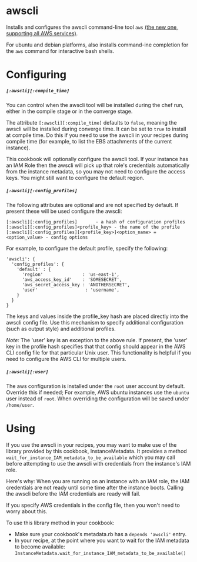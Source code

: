 awscli
======

Installs and configures the awscli command-line tool `aws` [(the new one, supporting all AWS services)][1].

For ubuntu and debian platforms, also installs command-ine completion for the `aws` command for interactive bash shells.

Configuring
===========

##### `[:awscli][:compile_time]`

You can control when the awscli tool will be installed during the chef run, either
in the compile stage or in the converge stage.

The attribute `[:awscli][:compile_time]` defaults to `false`, meaning the awscli
will be installed during converge time. It can be set to `true` to install at compile time.
Do this if you need to use the awscli in your recipes during compile time (for example, to list
the EBS attachments of the current instance).

This cookbook will optionally configure the awscli tool. If your instance has an IAM
Role then the awscli will pick up that role's credentials automatically from the instance
metadata, so you may not need to configure the access keys. You might still want to configure the
default region.

##### `[:awscli][:config_profiles]`

The following attributes are optional and are not specified by default. If present these
will be used configure the awscli:

    [:awscli][:config_profiles]       - a hash of configuration profiles
    [:awscli][:config_profiles]<profile_key> - the name of the profile
    [:awscli][:config_profiles][<profile_key>]<option_name> = <option_value> - config options

For example, to configure the default profile, specify the following:

    'awscli': {
      'config_profiles': {
        'default' : {
          'region'               : 'us-east-1',
          'aws_access_key_id'    : 'SOMESECRET',
          'aws_secret_access_key : 'ANOTHERSECRET',
          'user'                  : 'username',
        }
      }
    }

The keys and values inside the profile_key hash are placed directly into the awscli config file.
Use this mechanism to specify additional configuration (such as output style) and additional profiles.

_Note:_ The 'user' key is an exception to the above rule. If present, the 'user' key in the profile hash specifies that that config should appear in the AWS CLI config file for that particular Unix user. This functionality is helpful if you need to configure the AWS CLI for multiple users.

##### `[:awscli][:user]`

The aws configuration is installed under the `root` user account by default.
Override this if needed;
For example, AWS ubuntu instances use the `ubuntu` user instead of `root`.
When overriding the configuration will be saved under `/home/user`.

Using
=====

If you use the awscli in your recipes, you may want to make use of the
library provided by this cookbook, InstanceMetadata. It provides a method
`wait_for_instance_IAM_metadata_to_be_available` which you may call before attempting
to use the awscli with credentials from the instance's IAM role.

Here's why: When you are running on an instance with an IAM role, the IAM credentials
are not ready until some time after the instance boots. Calling the awscli before the IAM
credentials are ready will fail.

If you specify AWS credentials in the config file, then you won't need to worry about this.

To use this library method in your cookbook:
  * Make sure your cookbook's metadata.rb has a `depends 'awscli'` entry. 
  * In your recipe, at the point where you want to wait for the IAM metadata to become available:
        `InstanceMetadata.wait_for_instance_IAM_metadata_to_be_available()`

[1]: http://aws.amazon.com/cli/
